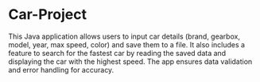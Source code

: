 # Car-Project
This Java application allows users to input car details (brand, gearbox, model, year, max speed, color) and save them to a file. It also includes a feature to search for the fastest car by reading the saved data and displaying the car with the highest speed. The app ensures data validation and error handling for accuracy.

